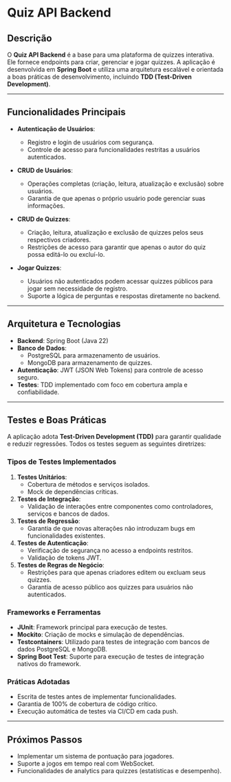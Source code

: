 # Quiz API Backend

## Descrição

O **Quiz API Backend** é a base para uma plataforma de quizzes interativa. Ele fornece endpoints para criar, gerenciar e jogar quizzes. A aplicação é desenvolvida em **Spring Boot** e utiliza uma arquitetura escalável e orientada a boas práticas de desenvolvimento, incluindo **TDD (Test-Driven Development)**.

---

## Funcionalidades Principais

- **Autenticação de Usuários**:
    - Registro e login de usuários com segurança.
    - Controle de acesso para funcionalidades restritas a usuários autenticados.

- **CRUD de Usuários**:
    - Operações completas (criação, leitura, atualização e exclusão) sobre usuários.
    - Garantia de que apenas o próprio usuário pode gerenciar suas informações.

- **CRUD de Quizzes**:
    - Criação, leitura, atualização e exclusão de quizzes pelos seus respectivos criadores.
    - Restrições de acesso para garantir que apenas o autor do quiz possa editá-lo ou excluí-lo.

- **Jogar Quizzes**:
    - Usuários não autenticados podem acessar quizzes públicos para jogar sem necessidade de registro.
    - Suporte a lógica de perguntas e respostas diretamente no backend.

---

## Arquitetura e Tecnologias

- **Backend**: Spring Boot (Java 22)
- **Banco de Dados**:
    - PostgreSQL para armazenamento de usuários.
    - MongoDB para armazenamento de quizzes.
- **Autenticação**: JWT (JSON Web Tokens) para controle de acesso seguro.
- **Testes**: TDD implementado com foco em cobertura ampla e confiabilidade.

---

## Testes e Boas Práticas

A aplicação adota **Test-Driven Development (TDD)** para garantir qualidade e reduzir regressões. Todos os testes seguem as seguintes diretrizes:

### Tipos de Testes Implementados
1. **Testes Unitários**:
    - Cobertura de métodos e serviços isolados.
    - Mock de dependências críticas.
2. **Testes de Integração**:
    - Validação de interações entre componentes como controladores, serviços e bancos de dados.
3. **Testes de Regressão**:
    - Garantia de que novas alterações não introduzam bugs em funcionalidades existentes.
4. **Testes de Autenticação**:
    - Verificação de segurança no acesso a endpoints restritos.
    - Validação de tokens JWT.
5. **Testes de Regras de Negócio**:
    - Restrições para que apenas criadores editem ou excluam seus quizzes.
    - Garantia de acesso público aos quizzes para usuários não autenticados.

### Frameworks e Ferramentas
- **JUnit**: Framework principal para execução de testes.
- **Mockito**: Criação de mocks e simulação de dependências.
- **Testcontainers**: Utilizado para testes de integração com bancos de dados PostgreSQL e MongoDB.
- **Spring Boot Test**: Suporte para execução de testes de integração nativos do framework.

### Práticas Adotadas
- Escrita de testes antes de implementar funcionalidades.
- Garantia de 100% de cobertura de código crítico.
- Execução automática de testes via CI/CD em cada push.

---

## Próximos Passos

- Implementar um sistema de pontuação para jogadores.
- Suporte a jogos em tempo real com WebSocket.
- Funcionalidades de analytics para quizzes (estatísticas e desempenho).